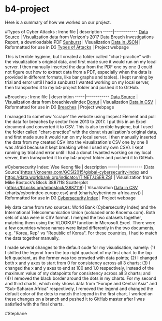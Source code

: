# b4-project
Here is a summary of how we worked on our project.

#Types of Cyber Attacks : Irene
file | description
-----|------------
[Data Source](http://www.verizonenterprise.com/verizon-insights-lab/dbir/2017/) | Visualization data from Verizon's 2017 Data Breach Investigations Report, a downloadable PDF
[Sunburst](https://bl.ocks.org/vasturiano/12da9071095fbd4df434e60d52d2d58d) | Visualization
[Data in JSON](charts/sunburst.json) | Reformatted for use in D3
[Types of Attacks](https://irenesolaiman.github.io/b4-project/types.html) | Project webpage

This is terrible hygiene, but I created a folder called "chart-practice" with the visualization's original data, and first made sure it would run on my local server. I then manually inserted the data from the PDF one by one (I could not figure out how to extract data from a PDF, especially when the data is provided in different formats, like bar graphs and tables). I kept running by trial and error until I had a sunburst I wanted working on my local server, then transported it to my b4-project folder and pushed it to GitHub.

#Breaches : Irene
file | description
-----|------------
[Data Source](http://breachlevelindex.com/) | Visualization data from breachlevelindex
[Donut](hhttps://bl.ocks.org/mbhall88/b2504f8f3e384de4ff2b9dfa60f325e2) | Visualization
[Data in CSV](charts/donut.csv) | Reformatted for use in D3
[Breaches](https://irenesolaiman.github.io/b4-project/breaches.html) | Project webpage

I managed to somehow 'scrape' the website using Inspect Element and pull the data for breaches by sector from 2013 to 2017. I put this in an Excel document and converted it to CSV. This is also terrible hygiene, but I used the folder called "chart-practice" with the donut visualization's original data, and first made sure it would run on my local server. I then manually inserted the data from my created CSV into the visualization's CSV one by one (I was afraid because it kept breaking when I used my own CSV). I kept running by trial and error until I had a donut I wanted working on my local server, then transported it to my b4-project folder and pushed it to GitHub.

#Cybersecurity Index: Wee Keong
file | description
-----|------------
[Data Source](https://knoema.com/GCSI2015/global-cybersecurity-index and https://data.worldbank.org/indicator/IT.NET.USER.ZS) | Visualization from Mike Bostock’s Block 3887118 Scatterplot (https://bl.ocks.org/mbostock/3887118) | Visualization
[Data in CSV](charts/cyberindex.csv), (charts/cyberindex-europe.csv) and (charts/cyberindex-africa.csv)) | Reformatted for use in D3
[Cybersecurity Index](https://irenesolaiman.github.io/b4-project/cyberindex.html) | Project webpage

My data came from two sources: World Bank (Cybersecurity Index) and the International Telecommunication Union (uoloaded onto Knoema.com). Both sets of data were in CSV format. I merged the two datasets together, matching them using the VLOOKUP function in Microsoft Excel. There were a few countries whose names were listed differently in the two documents, e.g. "Korea, Rep" vs "Republic of Korea". For these countries, I had to match the data together manually. 

I made several changes to the default code for my visualisation, namely: (1) I shifted the legend from the top right quadrant of my first chart to the top left quadrant, as the former was too crowded with data points; (2) I changed both x and y axes to start from 0 for consistency across all 3 charts; (3) I changed the x and y axes to end at 100 and 1.0 respectively, instead of the maximum value of my datapoints for consistency across all 3 charts; and (4) I removed the black border around the dots in my charts. For my second and third charts, which only shows data from "Europe and Central Asia" and "Sub-Saharan Africa" respectively, I removed the legend and changed the default color of the dots to match the legend in the first chart. I worked on these changes on a branch and pushed it to GitHub master after I was satisfied with the final charts. 

#Stephane
